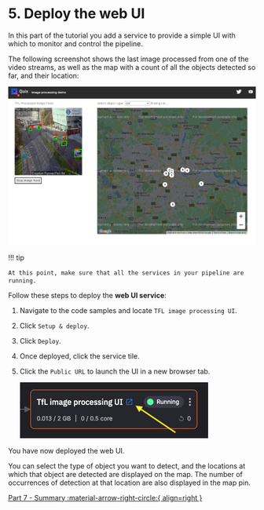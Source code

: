 # 5. Deploy the web UI

In this part of the tutorial you add a service to provide a simple UI with which to monitor and control the pipeline.

The following screenshot shows the last image processed from one of the video streams, as well as the map with a count of all the objects detected so far, and their location:

![image processing web UI](./images/web-ui.png)

!!! tip

    At this point, make sure that all the services in your pipeline are running.

Follow these steps to deploy the **web UI service**:

1. Navigate to the code samples and locate `TFL image processing UI`.

2. Click `Setup & deploy`.

3.  Click `Deploy`.

4.  Once deployed, click the service tile.

5.  Click the `Public URL` to launch the UI in a new browser tab.

    ![image processing web UI](./images/ui-public-url.png)

You have now deployed the web UI.

You can select the type of object you want to detect, and the locations at which that object are detected are displayed on the map. The number of occurrences of detection at that location are also displayed in the map pin.

[Part 7 - Summary :material-arrow-right-circle:{ align=right }](summary.md)
